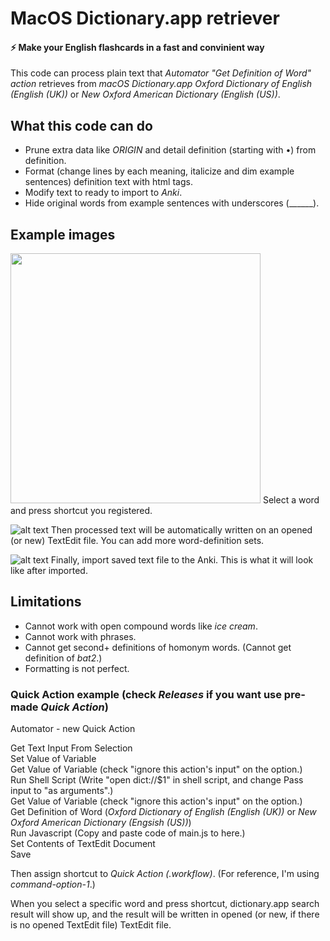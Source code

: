 # MacOS Dictionary.app retriever

#### ⚡️ Make your English flashcards in a fast and convinient way
  
This code can process plain text that *Automator "Get Definition of Word" action* retrieves from *macOS Dictionary.app Oxford Dictionary of English (English (UK))* or *New Oxford American Dictionary (English (US))*.

## What this code can do
- Prune extra data like *ORIGIN* and detail definition (starting with •) from definition.
- Format (change lines by each meaning, italicize and dim example sentences) definition text with html tags.
- Modify text to ready to import to *Anki*.
- Hide original words from example sentences with underscores (______).

## Example images
<img src="https://github.com/SeungwooChoe/macOS-system-dictionary-retriever/blob/main/images/1.png" width="400">  
Select a word and press shortcut you registered.
  
![alt text](https://github.com/SeungwooChoe/macOS-system-dictionary-retriever/blob/main/images/2.png)
Then processed text will be automatically written on an opened (or new) TextEdit file. You can add more word-definition sets.
  
![alt text](https://github.com/SeungwooChoe/macOS-system-dictionary-retriever/blob/main/images/3.png)
Finally, import saved text file to the Anki. This is what it will look like after imported.
  
## Limitations
- Cannot work with open compound words like *ice cream*.
- Cannot work with phrases.
- Cannot get second+ definitions of homonym words. (Cannot get definition of *bat2*.)
- Formatting is not perfect.

### Quick Action example (check *Releases* if you want use pre-made *Quick Action*)
  
Automator - new Quick Action  
  
Get Text Input From Selection  
Set Value of Variable  
Get Value of Variable (check "ignore this action's input" on the option.)  
Run Shell Script (Write "open dict://$1" in shell script, and change Pass input to "as arguments".)  
Get Value of Variable (check "ignore this action's input" on the option.)  
Get Definition of Word (*Oxford Dictionary of English (English (UK))* or *New Oxford American Dictionary (Engsish (US))*)  
Run Javascript (Copy and paste code of main.js to here.)  
Set Contents of TextEdit Document  
Save
  
Then assign shortcut to *Quick Action (.workflow)*. (For reference, I'm using *command-option-1*.)
  
When you select a specific word and press shortcut, dictionary.app search result will show up, and the result will be written in opened (or new, if there is no opened TextEdit file) TextEdit file.
